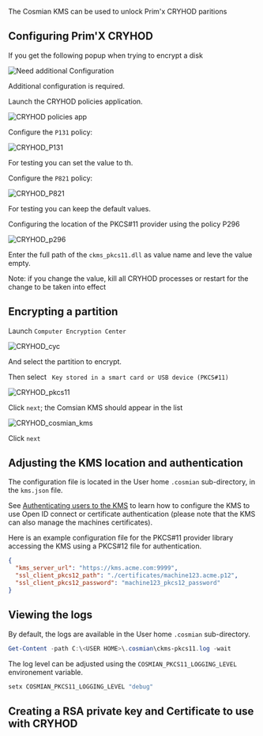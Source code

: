 The Cosmian KMS can be used to unlock Prim'x CRYHOD paritions

## Configuring Prim'X CRYHOD

If you get the following popup when trying to encrypt a disk 

![Need additional Configuration](
images/cryhod_need_additional_configuration.png)

Additional configuration is required.

Launch the CRYHOD policies application.

![CRYHOD policies app](images/cryhod_policies_app.png)

Configure the `P131` policy:

![CRYHOD_P131](images/cryhod_p131.png)

For testing you can set the value to th.

Configure the `P821` policy:

![CRYHOD_P821](images/cryhod_p821.png)

For testing you can keep the default values.

Configuring the location of the PKCS#11 provider using the policy P296

![CRYHOD_p296](images/cryhod_p296.png)

Enter the full path of the `ckms_pkcs11.dll` as value name and leve the value empty.

Note: if you change the value, kill all CRYHOD processes or restart 
for the change to be taken into effect

## Encrypting a partition

Launch `Computer Encryption Center` 

![CRYHOD_cyc](images/cruhod_encryption_center.png)

And select the partition to encrypt.

Then select ` Key stored in a smart card or USB device (PKCS#11)`

![CRYHOD_pkcs11](images/cryhod_pkcs11.png)

Click `next`; the Comsian KMS should appear in the list

![CRYHOD_cosmian_kms](images/cryhod_cosmian_kms.png)

Click `next`

## Adjusting the KMS location and authentication

The configuration file is located in the User home `.cosmian` sub-directory,
in the `kms.json` file.

See [Authenticating users to the KMS](../authentication.md#using-tls-client-certificates) to learn how to configure the
KMS to use Open ID connect or certificate authentication (please note that the KMS can
also manage the machines certificates).

Here is an example configuration file for the PKCS#11 provider library accessing the KMS using a
PKCS#12 file for authentication.

```json
{
  "kms_server_url": "https://kms.acme.com:9999",
  "ssl_client_pkcs12_path": "./certificates/machine123.acme.p12",
  "ssl_client_pkcs12_password": "machine123_pkcs12_password"
}
```

## Viewing the logs

By default, the logs are available in the User home `.cosmian` sub-directory.

```powershell
Get-Content -path C:\<USER HOME>\.cosmian\ckms-pkcs11.log -wait
```

The log level can be adjusted using the `COSMIAN_PKCS11_LOGGING_LEVEL` environement variable.

```powershell
setx COSMIAN_PKCS11_LOGGING_LEVEL "debug"
```

## Creating a RSA private key and Certificate to use with CRYHOD

